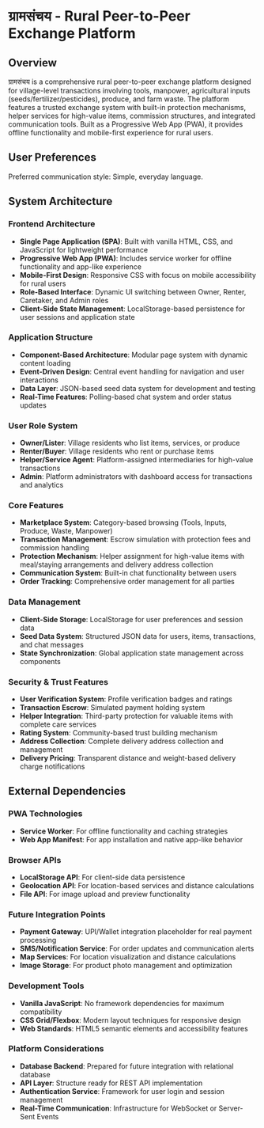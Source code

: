# ग्रामसंचय - Rural Peer-to-Peer Exchange Platform

## Overview

ग्रामसंचय is a comprehensive rural peer-to-peer exchange platform designed for village-level transactions involving tools, manpower, agricultural inputs (seeds/fertilizer/pesticides), produce, and farm waste. The platform features a trusted exchange system with built-in protection mechanisms, helper services for high-value items, commission structures, and integrated communication tools. Built as a Progressive Web App (PWA), it provides offline functionality and mobile-first experience for rural users.

## User Preferences

Preferred communication style: Simple, everyday language.

## System Architecture

### Frontend Architecture
- **Single Page Application (SPA)**: Built with vanilla HTML, CSS, and JavaScript for lightweight performance
- **Progressive Web App (PWA)**: Includes service worker for offline functionality and app-like experience
- **Mobile-First Design**: Responsive CSS with focus on mobile accessibility for rural users
- **Role-Based Interface**: Dynamic UI switching between Owner, Renter, Caretaker, and Admin roles
- **Client-Side State Management**: LocalStorage-based persistence for user sessions and application state

### Application Structure
- **Component-Based Architecture**: Modular page system with dynamic content loading
- **Event-Driven Design**: Central event handling for navigation and user interactions
- **Data Layer**: JSON-based seed data system for development and testing
- **Real-Time Features**: Polling-based chat system and order status updates

### User Role System
- **Owner/Lister**: Village residents who list items, services, or produce
- **Renter/Buyer**: Village residents who rent or purchase items
- **Helper/Service Agent**: Platform-assigned intermediaries for high-value transactions
- **Admin**: Platform administrators with dashboard access for transactions and analytics

### Core Features
- **Marketplace System**: Category-based browsing (Tools, Inputs, Produce, Waste, Manpower)
- **Transaction Management**: Escrow simulation with protection fees and commission handling
- **Protection Mechanism**: Helper assignment for high-value items with meal/staying arrangements and delivery address collection
- **Communication System**: Built-in chat functionality between users
- **Order Tracking**: Comprehensive order management for all parties

### Data Management
- **Client-Side Storage**: LocalStorage for user preferences and session data
- **Seed Data System**: Structured JSON data for users, items, transactions, and chat messages
- **State Synchronization**: Global application state management across components

### Security & Trust Features
- **User Verification System**: Profile verification badges and ratings
- **Transaction Escrow**: Simulated payment holding system
- **Helper Integration**: Third-party protection for valuable items with complete care services
- **Rating System**: Community-based trust building mechanism
- **Address Collection**: Complete delivery address collection and management
- **Delivery Pricing**: Transparent distance and weight-based delivery charge notifications

## External Dependencies

### PWA Technologies
- **Service Worker**: For offline functionality and caching strategies
- **Web App Manifest**: For app installation and native app-like behavior

### Browser APIs
- **LocalStorage API**: For client-side data persistence
- **Geolocation API**: For location-based services and distance calculations
- **File API**: For image upload and preview functionality

### Future Integration Points
- **Payment Gateway**: UPI/Wallet integration placeholder for real payment processing
- **SMS/Notification Service**: For order updates and communication alerts
- **Map Services**: For location visualization and distance calculations
- **Image Storage**: For product photo management and optimization

### Development Tools
- **Vanilla JavaScript**: No framework dependencies for maximum compatibility
- **CSS Grid/Flexbox**: Modern layout techniques for responsive design
- **Web Standards**: HTML5 semantic elements and accessibility features

### Platform Considerations
- **Database Backend**: Prepared for future integration with relational database
- **API Layer**: Structure ready for REST API implementation
- **Authentication Service**: Framework for user login and session management
- **Real-Time Communication**: Infrastructure for WebSocket or Server-Sent Events